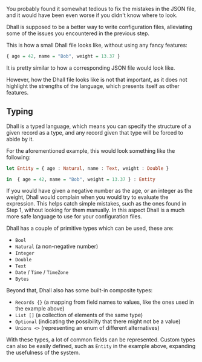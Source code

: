 You probably found it somewhat tedious to fix the mistakes in the JSON file, and it would have been even worse if you didn't know where to look.

Dhall is supposed to be a better way to write configuration files, alleviating some of the issues you encountered in the previous step.

This is how a small Dhall file looks like, without using any fancy features:

```haskell
{ age = 42, name = "Bob", weight = 13.37 }
```

It is pretty similar to how a corresponding JSON file would look like.

However, how the Dhall file looks like is not that important, as it does not highlight the strengths of the language, which presents itself as other features.

## Typing

Dhall is a typed language, which means you can specify the structure of a given record as a type, and any record given that type will be forced to abide by it.

For the aforementioned example, this would look something like the following:

```haskell
let Entity = { age : Natural, name : Text, weight : Double }

in  { age = 42, name = "Bob", weight = 13.37 } : Entity
```

If you would have given a negative number as the age, or an integer as the weight, Dhall would complain when you would try to evaluate the expression. This helps catch simple mistakes, such as the ones found in Step 1, without looking for them manually. In this aspect Dhall is a much more safe language to use for your configuration files.

Dhall has a couple of primitive types which can be used, these are:
- `Bool`
- `Natural` (a non-negative number)
- `Integer`
- `Double`
- `Text`
- `Date` / `Time` / `TimeZone`
- `Bytes`

Beyond that, Dhall also has some built-in composite types:
- `Records {}` (a mapping from field names to values, like the ones used in the example above)
- `List []` (a collection of elements of the same type)
- `Optional` (indicating the possibility that there might not be a value)
- `Unions <>` (representing an enum of different alternatives)

With these types, a lot of common fields can be represented. Custom types can also be easily defined, such as `Entity` in the example above, expanding the usefulness of the system.